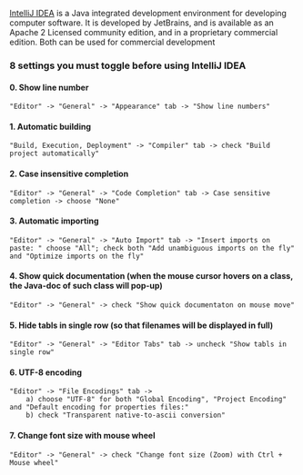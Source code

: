 [IntelliJ IDEA](https://www.jetbrains.com/idea/) is a Java integrated development environment for developing computer software. It is developed by JetBrains, and is available as an Apache 2 Licensed community edition, and in a proprietary commercial edition. Both can be used for commercial development

### 8 settings you must toggle before using IntelliJ IDEA ##

#### 0. Show line number
    
    "Editor" -> "General" -> "Appearance" tab -> "Show line numbers"
    
#### 1. Automatic building
   
    "Build, Execution, Deployment" -> "Compiler" tab -> check "Build project automatically"
    
#### 2. Case insensitive completion

    "Editor" -> "General" -> "Code Completion" tab -> Case sensitive completion -> choose "None"
    
#### 3. Automatic importing

    "Editor" -> "General" -> "Auto Import" tab -> "Insert imports on paste: " choose "All"; check both "Add unambiguous imports on the fly" and "Optimize imports on the fly" 
   
#### 4. Show quick documentation (when the mouse cursor hovers on a class, the Java-doc of such class will pop-up)

    "Editor" -> "General" -> check "Show quick documentaton on mouse move"

#### 5. Hide tabls in single row (so that filenames will be displayed in full)

    "Editor" -> "General" -> "Editor Tabs" tab -> uncheck "Show tabls in single row"
    
#### 6. UTF-8 encoding

    "Editor" -> "File Encodings" tab ->
        a) choose "UTF-8" for both "Global Encoding", "Project Encoding" and "Default encoding for properties files:"
        b) check "Transparent native-to-ascii conversion"
        
#### 7. Change font size with mouse wheel

    "Editor" -> "General" -> check "Change font size (Zoom) with Ctrl + Mouse wheel"

